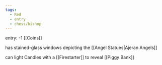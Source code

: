 ```yaml
---
tags:
  - Red
  - entry
  - chess/bishop
---
```

entry: -1 [[Coins]]

has stained-glass windows depicting the [[Angel Statues|Ajeran Angels]]

can light Candles with a [[Firestarter]] to reveal [[Piggy Bank]]

